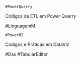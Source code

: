     #PowerQuerry
Códigos de ETL em Power Querry

#LinguagemM 

    #PowerBI
Códigos e Práticas em DataViz

 #Dax
#TabularEditor
